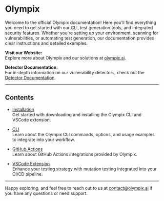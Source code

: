 # Olympix

Welcome to the official Olympix documentation! Here you'll find everything you need to get started with our CLI, test generation tools, and integrated security features. Whether you're setting up your environment, scanning for vulnerabilities, or automating test generation, our documentation provides clear instructions and detailed examples.

**Visit our Website:**  
Explore more about Olympix and our solutions at [olympix.ai](https://olympix.ai).

**Detector Documentation:**  
For in-depth information on our vulnerability detectors, check out the [Detector Documentation](https://detectors.olympixdevsectools.com/).

---

## Contents

- [Installation](./Installation.md)  
  Get started with downloading and installing the Olympix CLI and VSCode extension.

- [CLI](./CLI/index.md)  
  Learn about the Olympix CLI commands, options, and usage examples to integrate into your workflow.

- [GitHub Actions](./Github%20Actions/integrated-security.md)  
  Learn about GitHub Actions integrations provided by Olympix.

- [VSCode Extension](./VSCode%20Extension/index.md)  
  Enhance your testing strategy with mutation testing integrated into your CI/CD pipeline.

---

Happy exploring, and feel free to reach out to us at [contact@olympix.ai](mailto:contact@olympix.ai) if you have any questions or need support.